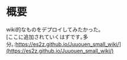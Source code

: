 # 概要
wiki的なものをデプロイしてみたかった｡  
[ここに追加されていくはずです｡多分｡:https://es2z.github.io/Juuouen_small_wiki/](https://es2z.github.io/Juuouen_small_wiki/)